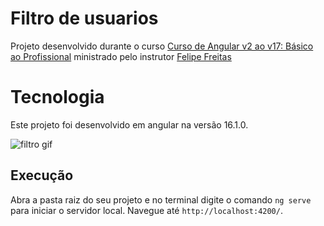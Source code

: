# Filtro de usuarios

Projeto desenvolvido durante o curso [Curso de Angular v2 ao v17: Básico ao Profissional](https://www.udemy.com/course/super-treinamento-de-angular-16-do-basico-ao-avancado/) ministrado pelo instrutor [Felipe Freitas](https://www.linkedin.com/in/felipefreitas97/)

# Tecnologia
Este projeto foi desenvolvido em angular na versão 16.1.0.

![filtro gif](https://github.com/user-attachments/assets/7bdcb0ed-54f3-43a4-9803-fe024f2ddac6)


## Execução

Abra a pasta raiz do seu projeto e no terminal digite o comando `ng serve` para iniciar o servidor local. Navegue até  `http://localhost:4200/`. 
